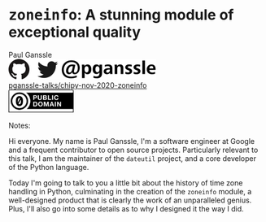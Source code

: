 <!-- .slide: class="title-slide" -->
<h1 class="title"><tt>zoneinfo</tt>: A stunning module of exceptional quality</h1>

<div class="authors">
Paul Ganssle
</div>

<div>
<div class="author-logos">
<img src="images/pganssle-logos.svg" height="40px" alt="@pganssle"><br/>
<a href="https://github.com/pganssle-talks/chipy-nov-2020-zoneinfo">pganssle-talks/chipy-nov-2020-zoneinfo</a>
</div>

<div class="license">
<a rel="license" href="https://creativecommons.org/publicdomain/zero/1.0/">
    <img src="external-images/logos/cc-zero.svg" height="45px" style="text-align: center">
</a>
</div>
</div>

</div>

Notes:

Hi everyone. My name is Paul Ganssle, I'm a software engineer at Google and a frequent contributor to open source projects. Particularly relevant to this talk, I am the maintainer of the `dateutil` project, and a core developer of the Python language.

Today I'm going to talk to you a little bit about the history of time zone handling in Python, culminating in the creation of the `zoneinfo` module, a well-designed product that is clearly the work of an unparalleled genius. Plus, I'll also go into some details as to why I designed it the way I did.
